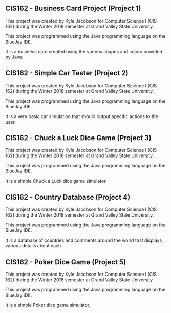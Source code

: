 ## CIS162 - Business Card Project (Project 1)
This project was created by Kyle Jacobson for Computer Science I (CIS 162) during the Winter 2018 semester at Grand Valley State University.

This project was programmed using the Java programming language on the BlueJay IDE.

It is a business card created using the various shapes and colors provided by Java.

## CIS162 - Simple Car Tester (Project 2)
This project was created by Kyle Jacobson for Computer Science I (CIS 162) during the Winter 2018 semester at Grand Valley State University.

This project was programmed using the Java programming language on the BlueJay IDE.

It is a very basic car simulation that should output specific actions to the user.

## CIS162 - Chuck a Luck Dice Game (Project 3)
This project was created by Kyle Jacobson for Computer Science I (CIS 162) during the Winter 2018 semester at Grand Valley State University.

This project was programmed using the Java programming language on the BlueJay IDE.

It is a simple Chuck a Luck dice game simulator.

## CIS162 - Country Database (Project 4)
This project was created by Kyle Jacobson for Computer Science I (CIS 162) during the Winter 2018 semester at Grand Valley State University.

This project was programmed using the Java programming language on the BlueJay IDE.

It is a database of countries and continents around the world that displays various details about each.

## CIS162 - Poker Dice Game (Project 5)
This project was created by Kyle Jacobson for Computer Science I (CIS 162) during the Winter 2018 semester at Grand Valley State University.

This project was programmed using the Java programming language on the BlueJay IDE.

It is a simple Poker dice game simulator.
